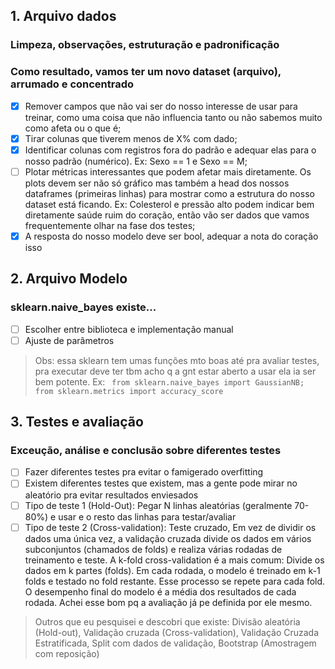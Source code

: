 ## 1. Arquivo dados
### Limpeza, observações, estruturação e padronificação
### Como resultado, vamos ter um novo dataset (arquivo), arrumado e concentrado
- [X] Remover campos que não vai ser do nosso interesse de usar para treinar, como uma coisa que não influencia tanto ou não sabemos muito como afeta ou o que é;
- [X] Tirar colunas que tiverem menos de X% com dado;
- [X] Identificar colunas com registros fora do padrão e adequar elas para o nosso padrão (numérico). Ex: Sexo == 1 e Sexo == M;
- [ ] Plotar métricas interessantes que podem afetar mais diretamente. Os plots devem ser não só gráfico mas também a head dos nossos dataframes (primeiras linhas) para mostrar como a estrutura do nosso dataset está ficando. Ex: Colesterol e pressão alto podem indicar bem diretamente saúde ruim do coração, então vão ser dados que vamos frequentemente olhar na fase dos testes;
- [X] A resposta do nosso modelo deve ser bool, adequar a nota do coração isso

## 2. Arquivo Modelo
### sklearn.naive_bayes existe...
- [ ] Escolher entre biblioteca e implementação manual
- [ ] Ajuste de parâmetros
> Obs: essa sklearn tem umas funções mto boas até pra avaliar testes, pra executar deve ter tbm acho q a gnt estar aberto a usar ela ia ser bem potente. Ex: ` from sklearn.naive_bayes import GaussianNB;
from sklearn.metrics import accuracy_score`

## 3. Testes e avaliação
### Exceução, análise e conclusão sobre diferentes testes
- [ ] Fazer diferentes testes pra evitar o famigerado overfitting
- [ ] Existem diferentes testes que existem, mas a gente pode mirar no aleatório pra evitar resultados enviesados
- [ ] Tipo de teste 1 (Hold-Out): Pegar N linhas aleatórias (geralmente 70-80%) e usar e o resto das linhas para testar/avaliar
- [ ] Tipo de teste 2 (Cross-validation): Teste cruzado, Em vez de dividir os dados uma única vez, a validação cruzada divide os dados em vários subconjuntos (chamados de folds) e realiza várias rodadas de treinamento e teste. A k-fold cross-validation é a mais comum: Divide os dados em k partes (folds). Em cada rodada, o modelo é treinado em k-1 folds e testado no fold restante. Esse processo se repete para cada fold. O desempenho final do modelo é a média dos resultados de cada rodada. Achei esse bom pq a avaliação já pe definida por ele mesmo.
> Outros que eu pesquisei e descobri que existe: Divisão aleatória (Hold-out), Validação cruzada (Cross-validation), Validação Cruzada Estratificada, Split com dados de validação, Bootstrap (Amostragem com reposição)
